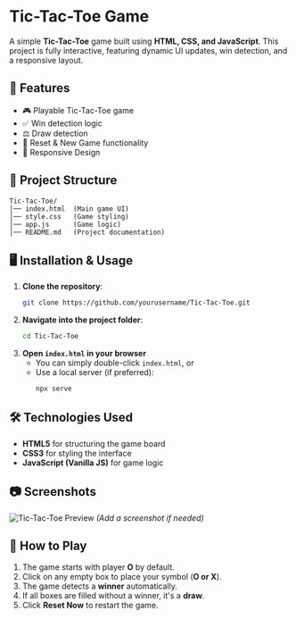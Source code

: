 # Tic-Tac-Toe Game

A simple **Tic-Tac-Toe** game built using **HTML, CSS, and JavaScript**. This project is fully interactive, featuring dynamic UI updates, win detection, and a responsive layout.

## 🚀 Features
- 🎮 Playable Tic-Tac-Toe game
- ✅ Win detection logic
- ⚖️ Draw detection
- 🔄 Reset & New Game functionality
- 📱 Responsive Design

## 📂 Project Structure
```
Tic-Tac-Toe/
│── index.html  (Main game UI)
│── style.css   (Game styling)
│── app.js      (Game logic)
│── README.md   (Project documentation)
```

## 🖥️ Installation & Usage
1. **Clone the repository**:
   ```sh
   git clone https://github.com/yourusername/Tic-Tac-Toe.git
   ```
2. **Navigate into the project folder**:
   ```sh
   cd Tic-Tac-Toe
   ```
3. **Open `index.html` in your browser**
   - You can simply double-click `index.html`, or
   - Use a local server (if preferred):
     ```sh
     npx serve
     ```

## 🛠️ Technologies Used
- **HTML5** for structuring the game board
- **CSS3** for styling the interface
- **JavaScript (Vanilla JS)** for game logic

## 📷 Screenshots
![Tic-Tac-Toe Preview](screenshot.png) *(Add a screenshot if needed)*

## 📌 How to Play
1. The game starts with player **O** by default.
2. Click on any empty box to place your symbol (**O or X**).
3. The game detects a **winner** automatically.
4. If all boxes are filled without a winner, it's a **draw**.
5. Click **Reset Now** to restart the game.


